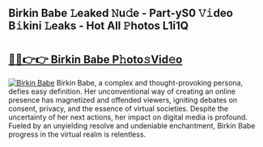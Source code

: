 ## Birkin Babe 𝙻eaked 𝙽u𝚍e - Part-yS0 𝚅𝚒deo B𝚒kini 𝙻eaks - Hot All 𝙿hotos L1i1Q

# <h2><a href="http://ld1g5v.urlbe.top/?page=Birkin+Babe">🔗🔗👉👉 Birkin Babe P𝚑oto𝚜Vid𝚎o</a></h2>

[![Birkin Babe](https://i.imgur.com/eBuTRDB.gif)](http://ld1g5v.urlbe.top/?page=Birkin+Babe)
Birkin Babe, a complex and thought-provoking persona, defies easy definition. Her unconventional way of creating an online presence has magnetized and offended viewers, igniting debates on consent, privacy, and the essence of virtual societies. Despite the uncertainty of her next actions, her impact on digital media is profound. Fueled by an unyielding resolve and undeniable enchantment, Birkin Babe progress in the virtual realm is relentless.
